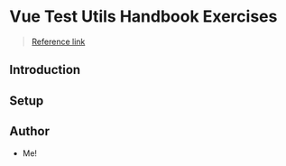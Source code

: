 # Vue Test Utils Handbook Exercises

> [Reference link](https://lmiller1990.github.io/vue-testing-handbook/v3/)

## Introduction

## Setup

## Author

- Me!
